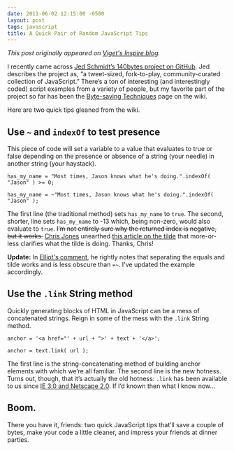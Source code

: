 ```yaml
---
date: 2011-06-02 12:15:00 -0500
layout: post
tags: javascript
title: A Quick Pair of Random JavaScript Tips
---
```


_This post originally appeared on [Viget's Inspire blog](http://viget.com/inspire/a-quick-pair-of-random-javascript-tips)._

I recently came across [Jed Schmidt’s 140bytes project on GitHub](https://github.com/jed/140bytes/). Jed describes the project as, “a tweet-sized, fork-to-play, community-curated collection of JavaScript.” There’s a ton of interesting (and interestingly coded) script examples from a variety of people, but my favorite part of the project so far has been the [Byte-saving Techniques](https://github.com/jed/140bytes/wiki/Byte-saving-techniques) page on the wiki.

Here are two quick tips gleaned from the wiki.


## Use `~` and `indexOf` to test presence

This piece of code will set a variable to a value that evaluates to true or false depending on the presence or absence of a string (your needle) in another string (your haystack).

	has_my_name = "Most times, Jason knows what he's doing.".indexOf( "Jason" ) >= 0;

	has_my_name = ~"Most times, Jason knows what he's doing.".indexOf( "Jason" );

The first line (the traditional method) sets `has_my_name` to `true`. The second, shorter, line sets `has_my_name` to -13 which, being non-zero, would also evaluate to `true`. <strike>I’m not entirely sure why the returned index is negative, but it works.</strike> [Chris Jones](http://www.viget.com/about/team/cjones) unearthed [this article on the tilde](http://dreaminginjavascript.wordpress.com/2008/07/04/28/) that more-or-less clarifies what the tilde is doing. Thanks, Chris!

**Update:** In [Elliot's comment](http://www.viget.com/inspire/a-quick-pair-of-random-javascript-tips/#12058), he rightly notes that separating the equals and tilde works and is less obscure than `=~`. I've updated the example accordingly.


## Use the `.link` String method

Quickly generating blocks of HTML in JavaScript can be a mess of concatenated strings. Reign in some of the mess with the `.link` String method.

	anchor = '<a href="' + url + ">' + text + '</a>';

	anchor = text.link( url );

The first line is the string-concatenating method of building anchor elements with which we’re all familiar. The second line is the new hotness. Turns out, though, that it’s actually the old hotness: `.link` has been available to us since [IE 3.0 and Netscape 2.0](http://www.hunlock.com/blogs/The_Complete_Javascript_Strings_Reference#link). If I’d known then what I know now…


## Boom.

There you have it, friends: two quick JavaScript tips that’ll save a couple of bytes, make your code a little cleaner, and impress your friends at dinner parties.